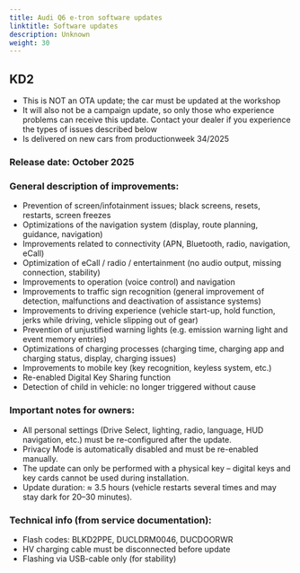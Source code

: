 ```yaml
---
title: Audi Q6 e-tron software updates
linktitle: Software updates
description: Unknown
weight: 30
---
```


## KD2

- This is NOT an OTA update; the car must be updated at the workshop
- It will also not be a campaign update, so only those who experience problems can receive this update. Contact your dealer if you experience the types of issues described below
- Is delivered on new cars from productionweek 34/2025

### Release date: October 2025

### General description of improvements:
- Prevention of screen/infotainment issues; black screens, resets, restarts, screen freezes
- Optimizations of the navigation system (display, route planning, guidance, navigation)
- Improvements related to connectivity (APN, Bluetooth, radio, navigation, eCall)
- Optimization of eCall / radio / entertainment (no audio output, missing connection, stability)
- Improvements to operation (voice control) and navigation
- Improvements to traffic sign recognition (general improvement of detection, malfunctions and deactivation of assistance systems)
- Improvements to driving experience (vehicle start-up, hold function, jerks while driving, vehicle slipping out of gear)
- Prevention of unjustified warning lights (e.g. emission warning light and event memory entries)
- Optimizations of charging processes (charging time, charging app and charging status, display, charging issues)
- Improvements to mobile key (key recognition, keyless system, etc.)
- Re-enabled Digital Key Sharing function
- Detection of child in vehicle: no longer triggered without cause

### Important notes for owners:
- All personal settings (Drive Select, lighting, radio, language, HUD navigation, etc.) must be re-configured after the update.
- Privacy Mode is automatically disabled and must be re-enabled manually.
- The update can only be performed with a physical key – digital keys and key cards cannot be used during installation.
- Update duration: ≈ 3.5 hours (vehicle restarts several times and may stay dark for 20–30 minutes).

### Technical info (from service documentation):
- Flash codes: BLKD2PPE, DUCLDRM0046, DUCDOORWR
- HV charging cable must be disconnected before update
- Flashing via USB-cable only (for stability)